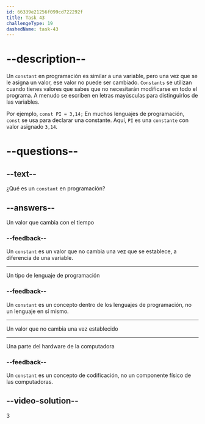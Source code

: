 ```yaml
---
id: 66339e21256f099cd722292f
title: Task 43
challengeType: 19
dashedName: task-43
---
```


# --description--

Un `constant` en programación es similar a una variable, pero una vez que se le asigna un valor, ese valor no puede ser cambiado. `Constants` se utilizan cuando tienes valores que sabes que no necesitarán modificarse en todo el programa. A menudo se escriben en letras mayúsculas para distinguirlos de las variables.

Por ejemplo, `const PI = 3,14;` En muchos lenguajes de programación, `const` se usa para declarar una constante. Aquí, `PI` es una `constante` con valor asignado `3,14`.

# --questions--

## --text--

¿Qué es un `constant` en programación?

## --answers--

Un valor que cambia con el tiempo

### --feedback--

Un `constant` es un valor que no cambia una vez que se establece, a diferencia de una variable.

---

Un tipo de lenguaje de programación

### --feedback--

Un `constant` es un concepto dentro de los lenguajes de programación, no un lenguaje en sí mismo.

---

Un valor que no cambia una vez establecido

---

Una parte del hardware de la computadora

### --feedback--

Un `constant` es un concepto de codificación, no un componente físico de las computadoras.

## --video-solution--

3
